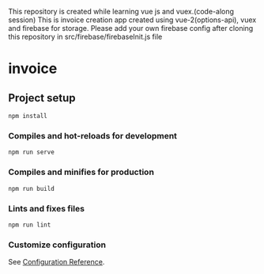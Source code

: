 
This repository is created while learning vue js and vuex.(code-along session)
This is invoice creation app created using vue-2(options-api), vuex and firebase for storage.
Please add your own firebase config after cloning this repository in src/firebase/firebaseInit.js file


# invoice

## Project setup
```
npm install
```

### Compiles and hot-reloads for development
```
npm run serve
```

### Compiles and minifies for production
```
npm run build
```

### Lints and fixes files
```
npm run lint
```

### Customize configuration
See [Configuration Reference](https://cli.vuejs.org/config/).

